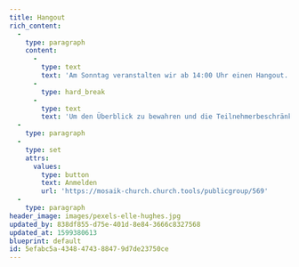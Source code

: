 ```yaml
---
title: Hangout
rich_content:
  -
    type: paragraph
    content:
      -
        type: text
        text: 'Am Sonntag veranstalten wir ab 14:00 Uhr einen Hangout.'
      -
        type: hard_break
      -
        type: text
        text: 'Um den Überblick zu bewahren und die Teilnehmerbeschränkung einzuhalten, ist es wichtig, dass du dich anmeldest. Nähere Infos erhältst du per Mail / WhatsApp. '
  -
    type: paragraph
  -
    type: set
    attrs:
      values:
        type: button
        text: Anmelden
        url: 'https://mosaik-church.church.tools/publicgroup/569'
  -
    type: paragraph
header_image: images/pexels-elle-hughes.jpg
updated_by: 838df855-d75e-401d-8e84-3666c8327568
updated_at: 1599380613
blueprint: default
id: 5efabc5a-4348-4743-8847-9d7de23750ce
---
```

